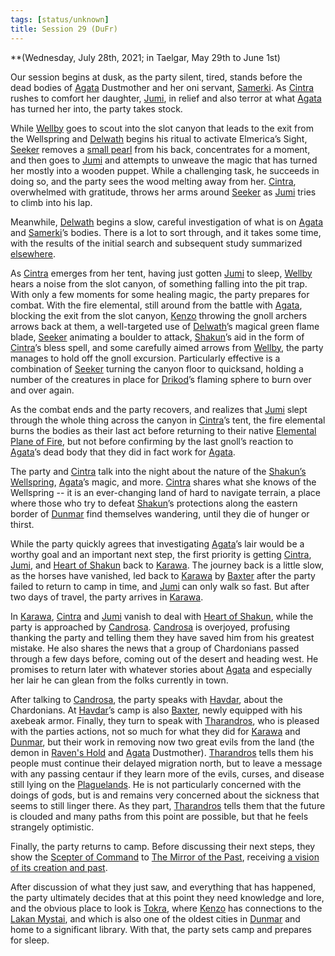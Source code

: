 ```yaml
---
tags: [status/unknown]
title: Session 29 (DuFr)
---
```


**(Wednesday, July 28th, 2021; in Taelgar, May 29th to June 1st)

Our session begins at dusk, as the party silent, tired, stands before the dead bodies of [Agata](<../../../people/fey/agata.md>) Dustmother and her oni servant, [Samerki](<../../../people/other-nonhumans/samerki.md>). As [Cintra](<../../../people/dunmari/cintra.md>) rushes to comfort her daughter, [Jumi](<../../../people/dunmari/jumi.md>), in relief and also terror at what [Agata](<../../../people/fey/agata.md>) has turned her into, the party takes stock.

While [Wellby](<../../../people/pcs/dunmar-fellowship/wellby.md>) goes to scout into the slot canyon that leads to the exit from the Wellspring and [Delwath](<../../../people/pcs/dunmar-fellowship/delwath.md>) begins his ritual to activate Elmerica’s Sight, [Seeker](<../../../people/pcs/dunmar-fellowship/seeker.md>) removes a [small pearl](<../treasure/treasure-from-raven-s-hold/pearl-of-power.md>) from his back, concentrates for a moment, and then goes to [Jumi](<../../../people/dunmari/jumi.md>) and attempts to unweave the magic that has turned her mostly into a wooden puppet. While a challenging task, he succeeds in doing so, and the party sees the wood melting away from her. [Cintra](<../../../people/dunmari/cintra.md>), overwhelmed with gratitude, throws her arms around [Seeker](<../../../people/pcs/dunmar-fellowship/seeker.md>) as [Jumi](<../../../people/dunmari/jumi.md>) tries to climb into his lap.

Meanwhile, [Delwath](<../../../people/pcs/dunmar-fellowship/delwath.md>) begins a slow, careful investigation of what is on [Agata](<../../../people/fey/agata.md>) and [Samerki](<../../../people/other-nonhumans/samerki.md>)’s bodies. There is a lot to sort through, and it takes some time, with the results of the initial search and subsequent study summarized [elsewhere](https://docs.google.com/document/u/0/d/1XcqGxM3Uor1lar62nkDjTKPlS3jjLWfZaGU35WGxjGM/edit).

As [Cintra](<../../../people/dunmari/cintra.md>) emerges from her tent, having just gotten [Jumi](<../../../people/dunmari/jumi.md>) to sleep, [Wellby](<../../../people/pcs/dunmar-fellowship/wellby.md>) hears a noise from the slot canyon, of something falling into the pit trap. With only a few moments for some healing magic, the party prepares for combat. With the fire elemental, still around from the battle with [Agata](<../../../people/fey/agata.md>), blocking the exit from the slot canyon, [Kenzo](<../../../people/pcs/dunmar-fellowship/kenzo.md>) throwing the gnoll archers arrows back at them, a well-targeted use of [Delwath](<../../../people/pcs/dunmar-fellowship/delwath.md>)’s magical green flame blade, [Seeker](<../../../people/pcs/dunmar-fellowship/seeker.md>) animating a boulder to attack, [Shakun](<../../../cosmology/gods/incorporeal-gods/dunmari/shakun.md>)’s aid in the form of [Cintra](<../../../people/dunmari/cintra.md>)’s bless spell, and some carefully aimed arrows from [Wellby](<../../../people/pcs/dunmar-fellowship/wellby.md>), the party manages to hold off the gnoll excursion. Particularly effective is a combination of [Seeker](<../../../people/pcs/dunmar-fellowship/seeker.md>) turning the canyon floor to quicksand, holding a number of the creatures in place for [Drikod](<../../../people/pcs/dunmar-fellowship/guests/drikod.md>)’s flaming sphere to burn over and over again.

As the combat ends and the party recovers, and realizes that [Jumi](<../../../people/dunmari/jumi.md>) slept through the whole thing across the canyon in [Cintra](<../../../people/dunmari/cintra.md>)’s tent, the fire elemental burns the bodies as their last act before returning to their native [Elemental Plane of Fire](<../../../cosmology/multiverse/energy-realms/elemental-realms/elemental-plane-of-fire.md>), but not before confirming by the last gnoll’s reaction to [Agata](<../../../people/fey/agata.md>)’s dead body that they did in fact work for [Agata](<../../../people/fey/agata.md>). 

The party and [Cintra](<../../../people/dunmari/cintra.md>) talk into the night about the nature of the [Shakun’s Wellspring](<../../../gazetteer/greater-dunmar/realms/dunmar/eastern-dunmar/shakuns-wellspring.md>), [Agata](<../../../people/fey/agata.md>)’s magic, and more. [Cintra](<../../../people/dunmari/cintra.md>) shares what she knows of the Wellspring -- it is an ever-changing land of hard to navigate terrain, a place where those who try to defeat [Shakun](<../../../cosmology/gods/incorporeal-gods/dunmari/shakun.md>)’s protections along the eastern border of [Dunmar](<../../../gazetteer/greater-dunmar/realms/dunmar/dunmar.md>) find themselves wandering, until they die of hunger or thirst. 

While the party quickly agrees that investigating [Agata](<../../../people/fey/agata.md>)’s lair would be a worthy goal and an important next step, the first priority is getting [Cintra](<../../../people/dunmari/cintra.md>), [Jumi](<../../../people/dunmari/jumi.md>), and [Heart of Shakun](<../../../things/artifacts-of-power/heart-of-shakun.md>) back to [Karawa](<../../../gazetteer/greater-dunmar/realms/dunmar/eastern-dunmar/karawa.md>). The journey back is a little slow, as the horses have vanished, led back to [Karawa](<../../../gazetteer/greater-dunmar/realms/dunmar/eastern-dunmar/karawa.md>) by [Baxter](<../../../people/pcs/dunmar-fellowship/companions/baxter.md>) after the party failed to return to camp in time, and [Jumi](<../../../people/dunmari/jumi.md>) can only walk so fast. But after two days of travel, the party arrives in [Karawa](<../../../gazetteer/greater-dunmar/realms/dunmar/eastern-dunmar/karawa.md>). 

In [Karawa](<../../../gazetteer/greater-dunmar/realms/dunmar/eastern-dunmar/karawa.md>), [Cintra](<../../../people/dunmari/cintra.md>) and [Jumi](<../../../people/dunmari/jumi.md>) vanish to deal with [Heart of Shakun](<../../../things/artifacts-of-power/heart-of-shakun.md>), while the party is approached by [Candrosa](<../../../people/dunmari/candrosa.md>). [Candrosa](<../../../people/dunmari/candrosa.md>) is overjoyed, profusing thanking the party and telling them they have saved him from his greatest mistake. He also shares the news that a group of Chardonians passed through a few days before, coming out of the desert and heading west. He promises to return later with whatever stories about [Agata](<../../../people/fey/agata.md>) and especially her lair he can glean from the folks currently in town.

After talking to [Candrosa](<../../../people/dunmari/candrosa.md>), the party speaks with [Havdar](<../../../people/dunmari/havdar.md>), about the Chardonians. At [Havdar](<../../../people/dunmari/havdar.md>)’s camp is also [Baxter](<../../../people/pcs/dunmar-fellowship/companions/baxter.md>), newly equipped with his axebeak armor. Finally, they turn to speak with [Tharandros](<../../../people/other-nonhumans/tharandros.md>), who is pleased with the parties actions, not so much for what they did for [Karawa](<../../../gazetteer/greater-dunmar/realms/dunmar/eastern-dunmar/karawa.md>) and [Dunmar](<../../../gazetteer/greater-dunmar/realms/dunmar/dunmar.md>), but their work in removing now two great evils from the land (the demon in [Raven's Hold](<../../../gazetteer/greater-dunmar/dunmari-basin/raven-s-hold.md>) and [Agata](<../../../people/fey/agata.md>) Dustmother). [Tharandros](<../../../people/other-nonhumans/tharandros.md>) tells them his people must continue their delayed migration north, but to leave a message with any passing centaur if they learn more of the evils, curses, and disease still lying on the [Plaguelands](<../../../gazetteer/istaros-watershed/plaguelands.md>). He is not particularly concerned with the doings of gods, but is and remains very concerned about the sickness that seems to still linger there. As they part, [Tharandros](<../../../people/other-nonhumans/tharandros.md>) tells them that the future is clouded and many paths from this point are possible, but that he feels strangely optimistic. 

Finally, the party returns to camp. Before discussing their next steps, they show the [Scepter of Command](<../../../things/artifacts-of-power/scepter-of-command.md>) to [The Mirror of the Past](<../treasure/treasure-from-stormcaller-tower/the-mirror-of-the-past.md>), receiving [a vision of its creation and past](<../mirror-visions/scepter-of-command-vision.md>). 

After discussion of what they just saw, and everything that has happened, the party ultimately decides that at this point they need knowledge and lore, and the obvious place to look is [Tokra](<../../../gazetteer/greater-dunmar/realms/dunmar/central-dunmar/tokra/tokra.md>), where [Kenzo](<../../../people/pcs/dunmar-fellowship/kenzo.md>) has connections to the [Lakan Mystai](<../../../groups/dunmari-mystery-cults/lakan-mystai.md>), and which is also one of the oldest cities in [Dunmar](<../../../gazetteer/greater-dunmar/realms/dunmar/dunmar.md>) and home to a significant library. With that, the party sets camp and prepares for sleep.